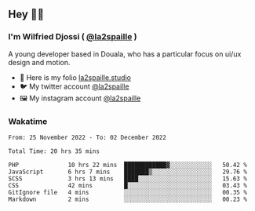 ## Hey 👋🏾
### I'm Wilfried Djossi ( <a href="https://twitter.com/la2spaille/" target="_blank">@la2spaille</a> )
A young developer based in Douala, who has a particular focus on ui/ux design and motion.

- 🎨 Here is my folio [la2spaille.studio](https://la2spaille.studio/)
- 🐦 My twitter account [@la2spaille](https://twitter.com/la2spaille/)
- 🖼 My instagram account [@la2spaille](https://www.instagram.com/la2spaille/)

### Wakatime
<!--START_SECTION:waka-->

```text
From: 25 November 2022 - To: 02 December 2022

Total Time: 20 hrs 35 mins

PHP              10 hrs 22 mins  ████████████▓░░░░░░░░░░░░   50.42 %
JavaScript       6 hrs 7 mins    ███████▒░░░░░░░░░░░░░░░░░   29.76 %
SCSS             3 hrs 13 mins   ████░░░░░░░░░░░░░░░░░░░░░   15.63 %
CSS              42 mins         █░░░░░░░░░░░░░░░░░░░░░░░░   03.43 %
GitIgnore file   4 mins          ░░░░░░░░░░░░░░░░░░░░░░░░░   00.35 %
Markdown         2 mins          ░░░░░░░░░░░░░░░░░░░░░░░░░   00.23 %
```

<!--END_SECTION:waka-->
<!--
**la2spaille/la2spaille** is a ✨ _special_ ✨ repository because its `README.md` (this file) appears on your GitHub profile.

Here are some ideas to get you started:

- 🔭 I’m currently working on ...
- 🌱 I’m currently learning ...
- 👯 I’m looking to collaborate on ...
- 🤔 I’m looking for help with ...
- 💬 Ask me about ...
- 📫 How to reach me: ...
- 😄 Pronouns: ...
- ⚡ Fun fact: ...
-->
